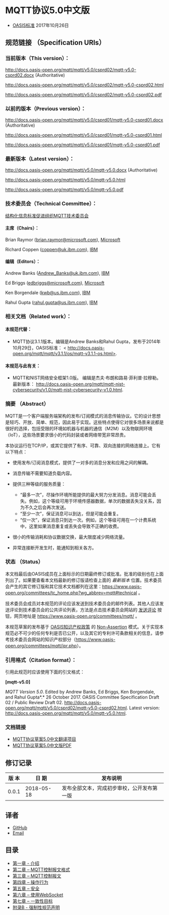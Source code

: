 # MQTT协议5.0中文版

* [OASIS标准](https://www.oasis-open.org/committees/mqtt/) 2017年10月26日

## 规范链接 （Specification URIs）

### 当前版本（This version）：

<http://docs.oasis-open.org/mqtt/mqtt/v5.0/csprd02/mqtt-v5.0-csprd02.docx> (Authoritative)

<http://docs.oasis-open.org/mqtt/mqtt/v5.0/csprd02/mqtt-v5.0-csprd02.html>

<http://docs.oasis-open.org/mqtt/mqtt/v5.0/csprd02/mqtt-v5.0-csprd02.pdf>

### 以前的版本（Previous version）：

<http://docs.oasis-open.org/mqtt/mqtt/v5.0/csprd01/mqtt-v5.0-csprd01.docx> (Authoritative)

<http://docs.oasis-open.org/mqtt/mqtt/v5.0/csprd01/mqtt-v5.0-csprd01.html>

<http://docs.oasis-open.org/mqtt/mqtt/v5.0/csprd01/mqtt-v5.0-csprd01.pdf>

### 最新版本（Latest version）：

<http://docs.oasis-open.org/mqtt/mqtt/v5.0/mqtt-v5.0.docx> (Authoritative)

<http://docs.oasis-open.org/mqtt/mqtt/v5.0/mqtt-v5.0.html>

<http://docs.oasis-open.org/mqtt/mqtt/v5.0/mqtt-v5.0.pdf>

### 技术委员会（Technical Committee）：

[结构化信息标准促进组织MQTT技术委员会](https://www.oasis-open.org/committees/mqtt/)

#### 主席（Chairs）：

Brian Raymor (<brian.raymor@microsoft.com>), [Microsoft](http://www.microsoft.com/)

Richard Coppen (<coppen@uk.ibm.com>), [IBM](http://www.ibm.com/)

#### 编辑（Editors）：

Andrew Banks (<Andrew_Banks@uk.ibm.com>), [IBM](http://www.ibm.com/)

Ed Briggs (<edbriggs@microsoft.com>), [Microsoft](http://www.microsoft.com/)

Ken Borgendale (<kwb@us.ibm.com>), [IBM](http://www.ibm.com/)

Rahul Gupta (<rahul.gupta@us.ibm.com>), [IBM](http://www.ibm.com/)

### 相关文档（Related work）：

#### 本规范代替：

-   MQTT协议3.1.1版本。编辑是Andrew Banks和Rahul Gupta，发布于2014年10月29日，OASIS标准： <
http://docs.oasis-open.org/mqtt/mqtt/v3.1.1/os/mqtt-v3.1.1-os.html>.

#### 本规范与此有关：

-   MQTT和NIST网络安全框架1.0版。 编辑是杰夫·布朗和路易·菲利普·拉穆勒。最新版本： <http://docs.oasis-open.org/mqtt/mqtt-nist-cybersecurity/v1.0/mqtt-nist-cybersecurity-v1.0.html>.

### 摘要 （Abstract）

MQTT是一个客户端服务端架构的发布/订阅模式的消息传输协议。它的设计思想是轻巧、开放、简单、规范，因此易于实现。这些特点使得它对很多场景来说都是很好的选择，包括受限的环境如机器与机器的通信（M2M）以及物联网环境（IoT），这些场景要求很小的代码封装或者网络带宽非常昂贵。

本协议运行在TCP/IP，或其它提供了有序、可靠、双向连接的网络连接上。它有以下特点：

- 使用发布/订阅消息模式，提供了一对多的消息分发和应用之间的解耦。
- 消息传输不需要知道负载内容。
- 提供三种等级的服务质量：

	- “最多一次”，尽操作环境所能提供的最大努力分发消息。消息可能会丢失。例如，这个等级可用于环境传感器数据，单次的数据丢失没关系，因为不久之后会再次发送。
	- “至少一次”，保证消息可以到达，但是可能会重复。
	- “仅一次”，保证消息只到达一次。例如，这个等级可用在一个计费系统中，这里如果消息重复或丢失会导致不正确的收费。
- 很小的传输消耗和协议数据交换，最大限度减少网络流量。
- 异常连接断开发生时，能通知到相关各方。

### 状态 （Status）

本文档最后由OASIS成员在上面标示的日期最终修订或批准。批准的级别也在上面列出了。如果要查看本文档最新的修订版请检查上面的 *最新版本* 位置。技术委员会产生的其它修订版和其它技术文档都列在这里：<https://www.oasis-open.org/committees/tc_home.php?wg_abbrev=mqtt#technical> 。

技术委员会成员对本规范的评论应该发送到技术委员会的邮件列表。其他人应该发送评论到技术委员会的公共评论列表，方法是点击技术委员会网站的 [发送评论](https://www.oasis-open.org/committees/comments/index.php?wg_abbrev=mqtt) 按钮，网页地址是 <https://www.oasis-open.org/committees/mqtt/> 。

本规范草案的发布基于 [OASIS知识产权政策](https://www.oasis-open.org/policies-guidelines/ipr) 的 [Non-Assertion](https://www.oasis-open.org/policies-guidelines/ipr#Non-Assertion-Mode) 模式。关于实现本规范必不可少的任何专利是否已公开，以及其它的专利许可条款相关的信息，请参考技术委员会网站的知识产权部分（<https://www.oasis-open.org/committees/mqtt/ipr.php>）。

### 引用格式（Citation format）：

引用此规范时应该使用下面的引文格式：

**\[mqtt-v5.0\]**

*MQTT Version 5.0*. Edited by Andrew Banks, Ed Briggs, Ken Borgendale, and Rahul Gupta*.* 26 October 2017. OASIS Committee Specification Draft 02 / Public Review Draft 02. <http://docs.oasis-open.org/mqtt/mqtt/v5.0/csprd02/mqtt-v5.0-csprd02.html>. Latest version: <http://docs.oasis-open.org/mqtt/mqtt/v5.0/mqtt-v5.0.html>.

### 文档链接

- [MQTT协议草案5.0中文翻译项目](https://github.com/hui6075/mqtt_v5)
- [MQTT协议草案5.0中文版PDF](https://github.com/hui6075/mqtt_v5/blob/master/protocol/mqtt-v5.0-zh_cn.pdf)

## 修订记录

| **版 本** | **日 期**  | **发布说明**                               |
|-----------|------------|------------------------------------------|
| 0.0.1     | 2018-05-18 | 发布全部文本，完成初步审校，公开发布第一版 |

## 译者

- [GitHub](https://github.com/hui6075)
- [Email](mailto:hui6075@outlook.com)

## 目录

- [第一章 - 介绍](01-Introduction.md)
- [第二章 – MQTT控制报文格式](02-ControlPacketFormat.md)
- [第三章 – MQTT控制报文](03-ControlPackets.md)
- [第四章 – 操作行为](04-OperationalBehavior.md)
- [第五章 – 安全](05-Security.md)
- [第六章 – 使用WebSocket](06-WebSocket.md)
- [第七章 – 一致性目标](07-Conformance.md)
- [附录B - 强制性规范声明](08-AppendixB.md)


